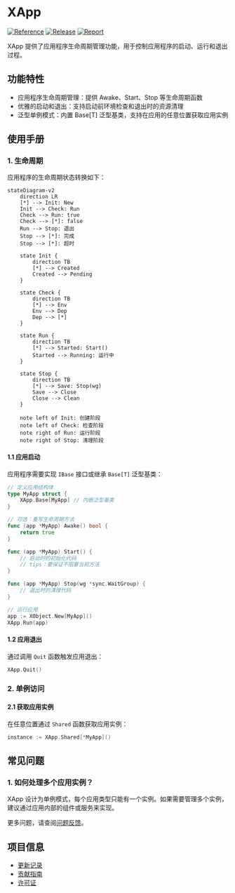 # XApp

[![Reference](https://pkg.go.dev/badge/github.com/eframework-org/EP.GO.UTIL/XApp.svg)](https://pkg.go.dev/github.com/eframework-org/EP.GO.UTIL/XApp)
[![Release](https://img.shields.io/github/v/tag/eframework-org/EP.GO.UTIL)](https://github.com/eframework-org/EP.GO.UTIL/tags)
[![Report](https://goreportcard.com/badge/github.com/eframework-org/EP.GO.UTIL)](https://goreportcard.com/report/github.com/eframework-org/EP.GO.UTIL)

XApp 提供了应用程序生命周期管理功能，用于控制应用程序的启动、运行和退出过程。

## 功能特性

- 应用程序生命周期管理：提供 Awake、Start、Stop 等生命周期函数
- 优雅的启动和退出：支持启动前环境检查和退出时的资源清理
- 泛型单例模式：内置 Base[T] 泛型基类，支持在应用的任意位置获取应用实例

## 使用手册

### 1. 生命周期
应用程序的生命周期状态转换如下：

```mermaid
stateDiagram-v2
    direction LR
    [*] --> Init: New
    Init --> Check: Run
    Check --> Run: true
    Check --> [*]: false
    Run --> Stop: 退出
    Stop --> [*]: 完成
    Stop --> [*]: 超时

    state Init {
        direction TB
        [*] --> Created
        Created --> Pending
    }
    
    state Check {
        direction TB
        [*] --> Env
        Env --> Dep
        Dep --> [*]
    }
    
    state Run {
        direction TB
        [*] --> Started: Start()
        Started --> Running: 运行中
    }
    
    state Stop {
        direction TB
        [*] --> Save: Stop(wg)
        Save --> Close
        Close --> Clean
    }

    note left of Init: 创建阶段
    note left of Check: 检查阶段
    note right of Run: 运行阶段
    note right of Stop: 清理阶段
```

#### 1.1 应用启动
应用程序需要实现 `IBase` 接口或继承 `Base[T]` 泛型基类：

```go
// 定义应用结构体
type MyApp struct {
    XApp.Base[MyApp] // 内嵌泛型基类
}

// 可选：重写生命周期方法
func (app *MyApp) Awake() bool {
    return true
}

func (app *MyApp) Start() {
    // 启动时的初始化代码
    // tips：要保证不阻塞当前方法
}

func (app *MyApp) Stop(wg *sync.WaitGroup) {
    // 退出时的清理代码
}

// 运行应用
app := XObject.New[MyApp]()
XApp.Run(app)
```

#### 1.2 应用退出
通过调用 `Quit` 函数触发应用退出：

```go
XApp.Quit()
```

### 2. 单例访问

#### 2.1 获取应用实例
在任意位置通过 `Shared` 函数获取应用实例：

```go
instance := XApp.Shared[*MyApp]()
```

## 常见问题

### 1. 如何处理多个应用实例？
XApp 设计为单例模式，每个应用类型只能有一个实例。如果需要管理多个实例，建议通过应用内部的组件或服务来实现。

更多问题，请查阅[问题反馈](../CONTRIBUTING.md#问题反馈)。

## 项目信息

- [更新记录](../CHANGELOG.md)
- [贡献指南](../CONTRIBUTING.md)
- [许可证](../LICENSE)
